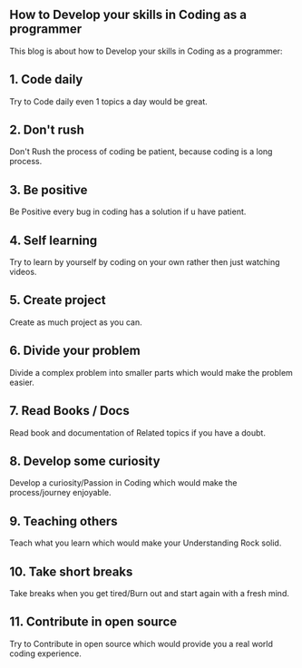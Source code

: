 ## How to Develop your skills in Coding as a programmer

This blog is about how to Develop your skills in Coding as a programmer:
## 1. Code daily 
Try to Code daily even 1 topics a day would be great.
## 2. Don't rush  
Don't Rush the process of coding be patient, because coding is a long process.
## 3. Be positive  
Be Positive every bug in coding has a solution if u have patient.
## 4. Self learning  
Try to learn by yourself by coding on your own rather then just watching videos.
## 5. Create project  
Create as much project as you can.
## 6. Divide your problem  
Divide a complex problem into smaller parts which would make the problem easier.
## 7. Read Books / Docs  
Read book and documentation of Related topics if you have a doubt.
## 8. Develop some curiosity
Develop a curiosity/Passion in Coding which would make the process/journey enjoyable.
## 9. Teaching others  
Teach what you learn which would make your Understanding Rock solid.
## 10. Take short breaks  
Take breaks when you get tired/Burn out and start again with a fresh mind.
## 11. Contribute in open source
Try to Contribute in open source which would provide you a real world coding experience.